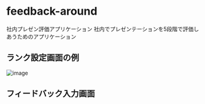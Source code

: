 # feedback-around
 社内プレゼン評価アプリケーション
 社内でプレゼンテーションを5段階で評価しあうためのアプリケーション
 
## ランク設定画面の例
![image](https://user-images.githubusercontent.com/44778704/98914013-7c95eb80-250b-11eb-8fb5-9164b147141c.png)

## フィードバック入力画面
